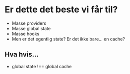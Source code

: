 # Er dette det beste vi får til?

- Masse providers
- Masse global state
- Masse hooks
- Men er det egentlig state? Er det ikke bare… en cache?

## Hva hvis…

- global state !== global cache
